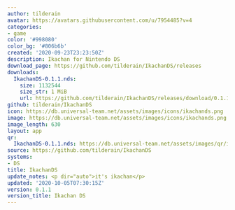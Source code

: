 ```yaml
---
author: tilderain
avatar: https://avatars.githubusercontent.com/u/7954485?v=4
categories:
- game
color: '#998080'
color_bg: '#806b6b'
created: '2020-09-23T23:23:50Z'
description: Ikachan for Nintendo DS
download_page: https://github.com/tilderain/IkachanDS/releases
downloads:
  IkachanDS-0.1.1.nds:
    size: 1132544
    size_str: 1 MiB
    url: https://github.com/tilderain/IkachanDS/releases/download/0.1.1/IkachanDS-0.1.1.nds
github: tilderain/IkachanDS
icon: https://db.universal-team.net/assets/images/icons/ikachands.png
image: https://db.universal-team.net/assets/images/icons/ikachands.png
image_length: 630
layout: app
qr:
  IkachanDS-0.1.1.nds: https://db.universal-team.net/assets/images/qr/ikachands-0-1-1-nds.png
source: https://github.com/tilderain/IkachanDS
systems:
- DS
title: IkachanDS
update_notes: <p dir="auto">it's ikachan</p>
updated: '2020-10-05T07:30:15Z'
version: 0.1.1
version_title: Ikachan DS
---
```

